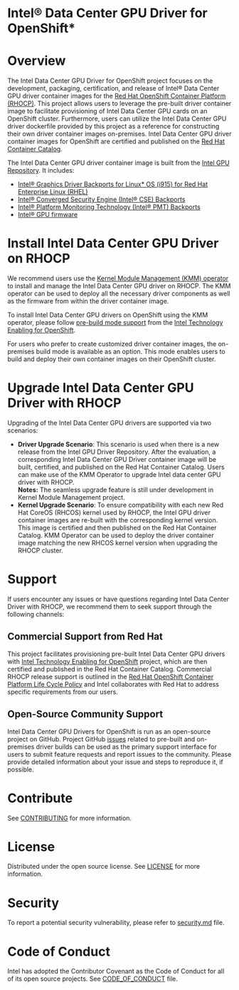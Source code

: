 # Intel® Data Center GPU Driver for OpenShift* 

# Overview
The Intel Data Center GPU Driver for OpenShift project focuses on the development, packaging, certification, and release of Intel® Data Center GPU driver container images for the [Red Hat OpenShift Container Platform (RHOCP)](https://www.redhat.com/en/technologies/cloud-computing/openshift/container-platform). This project allows users to leverage the pre-built driver container image to facilitate provisioning of Intel Data Center GPU cards on an OpenShift cluster. Furthermore, users can utilize the Intel Data Center GPU driver dockerfile provided by this project as a reference for constructing their own driver container images on-premises. Intel Data Center GPU driver container images for OpenShift are certified and published on the [Red Hat Container Catalog](https://catalog.redhat.com/software/containers/search?q=intel&vendor_name=INTEL%20CORPORATION&p=1).

The Intel Data Center GPU driver container image is built from the [Intel GPU Repository](https://github.com/intel-gpu). It includes:
- [Intel® Graphics Driver Backports for Linux* OS (i915) for Red Hat Enterprise Linux (RHEL)](https://github.com/intel-gpu/intel-gpu-i915-backports/tree/redhat/main) 
- [Intel® Converged Security Engine (Intel® CSE) Backports](https://github.com/intel-gpu/intel-gpu-cse-backports/tree/main)
- [Intel® Platform Monitoring Technology (Intel® PMT) Backports](https://github.com/intel-gpu/intel-gpu-pmt-backports/tree/main)
- [Intel® GPU firmware](https://github.com/intel-gpu/intel-gpu-firmware)

# Install Intel Data Center GPU Driver on RHOCP
We recommend users use the [Kernel Module Management (KMM) operator](https://docs.openshift.com/container-platform/4.12/hardware_enablement/kmm-kernel-module-management.html) to install and manage the Intel Data Center GPU driver on RHOCP. The KMM operator can be used to deploy all the necessary driver components as well as the firmware from within the driver container image. 

To install Intel Data Center GPU drivers on OpenShift using the KMM operator, please follow [pre-build mode support](https://github.com/intel/intel-technology-enabling-for-openshift/tree/main/kmmo#managing-intel-dgpu-driver-with-kmm-operator) from the [Intel Technology Enabling for OpenShift](https://github.com/intel/intel-technology-enabling-for-openshift). 

For users who prefer to create customized driver container images, the on-premises build mode is available as an option. This mode enables users to build and deploy their own container images on their OpenShift cluster.

# Upgrade Intel Data Center GPU Driver with RHOCP
Upgrading of the Intel Data Center GPU drivers are supported via two scenarios: 
- **Driver Upgrade Scenario**: This scenario is used when there is a new release from the Intel GPU Driver Repository. After the evaluation, a corresponding Intel Data Center GPU Driver container image will be built, certified, and published on the Red Hat Container Catalog. Users can make use of the KMM Operator to upgrade Intel data center GPU driver with RHOCP.  
**Notes:** The seamless upgrade feature is still under development in Kernel Module Management project.
- **Kernel Upgrade Scenario**: To ensure compatibility with each new Red Hat CoreOS (RHCOS) kernel used by RHOCP, the Intel GPU driver container images are re-built with the corresponding kernel version. This image is certified and then published on the Red Hat Container Catalog. KMM Operator can be used to deploy the driver container image matching the new RHCOS kernel version when upgrading the RHOCP cluster.

# Support
If users encounter any issues or have questions regarding Intel Data Center Driver with RHOCP, we recommend them to seek support through the following channels:
## Commercial Support from Red Hat
This project facilitates provisioning pre-built Intel Data Center GPU drivers with [Intel Technology Enabling for OpenShift](https://github.com/intel/intel-technology-enabling-for-openshift) project, which are then certified and published in the Red Hat Container Catalog. Commercial RHOCP release support is outlined in the [Red Hat OpenShift Container Platform Life Cycle Policy](https://access.redhat.com/support/policy/updates/openshift) and Intel collaborates with Red Hat to address specific requirements from our users.
## Open-Source Community Support
Intel Data Center GPU Drivers for OpenShift is run as an open-source project on GitHub. Project GitHub [issues](https://github.com/intel/intel-data-center-gpu-driver-for-openshift/issues) related to pre-built and on-premises driver builds can be used as the primary support interface for users to submit feature requests and report issues to the community. Please provide detailed information about your issue and steps to reproduce it, if possible.

# Contribute
See [CONTRIBUTING](/CONTRIBUTING.md) for more information.

# License
Distributed under the open source license. See [LICENSE](/LICENSE.txt) for more information.

# Security
To report a potential security vulnerability, please refer to [security.md](/security.md) file.

# Code of Conduct
Intel has adopted the Contributor Covenant as the Code of Conduct for all of its open source projects. See [CODE_OF_CONDUCT](/CODE_OF_CONDUCT.md) file.

